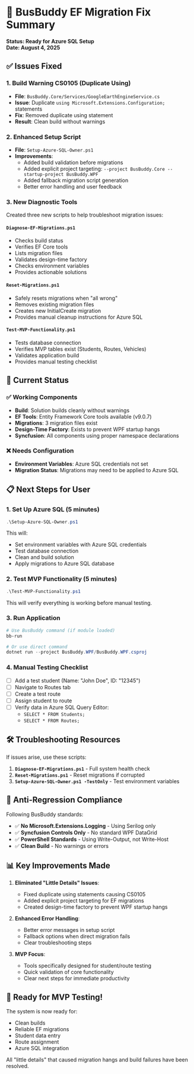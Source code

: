 # 🚌 BusBuddy EF Migration Fix Summary
**Status: Ready for Azure SQL Setup**  
**Date: August 4, 2025**

## ✅ Issues Fixed

### 1. **Build Warning CS0105 (Duplicate Using)**
- **File**: `BusBuddy.Core/Services/GoogleEarthEngineService.cs`
- **Issue**: Duplicate `using Microsoft.Extensions.Configuration;` statements
- **Fix**: Removed duplicate using statement
- **Result**: Clean build without warnings

### 2. **Enhanced Setup Script**
- **File**: `Setup-Azure-SQL-Owner.ps1`
- **Improvements**:
  - Added build validation before migrations
  - Added explicit project targeting: `--project BusBuddy.Core --startup-project BusBuddy.WPF`
  - Added fallback migration script generation
  - Better error handling and user feedback

### 3. **New Diagnostic Tools**
Created three new scripts to help troubleshoot migration issues:

#### `Diagnose-EF-Migrations.ps1`
- Checks build status
- Verifies EF Core tools
- Lists migration files
- Validates design-time factory
- Checks environment variables
- Provides actionable solutions

#### `Reset-Migrations.ps1`
- Safely resets migrations when "all wrong"
- Removes existing migration files
- Creates new InitialCreate migration
- Provides manual cleanup instructions for Azure SQL

#### `Test-MVP-Functionality.ps1`
- Tests database connection
- Verifies MVP tables exist (Students, Routes, Vehicles)
- Validates application build
- Provides manual testing checklist

## 🎯 Current Status

### ✅ Working Components
- **Build**: Solution builds cleanly without warnings
- **EF Tools**: Entity Framework Core tools available (v9.0.7)
- **Migrations**: 3 migration files exist
- **Design-Time Factory**: Exists to prevent WPF startup hangs
- **Syncfusion**: All components using proper namespace declarations

### ❌ Needs Configuration
- **Environment Variables**: Azure SQL credentials not set
- **Migration Status**: Migrations may need to be applied to Azure SQL

## 📋 Next Steps for User

### 1. **Set Up Azure SQL (5 minutes)**
```powershell
.\Setup-Azure-SQL-Owner.ps1
```
This will:
- Set environment variables with Azure SQL credentials
- Test database connection
- Clean and build solution
- Apply migrations to Azure SQL database

### 2. **Test MVP Functionality (5 minutes)**
```powershell
.\Test-MVP-Functionality.ps1
```
This will verify everything is working before manual testing.

### 3. **Run Application**
```powershell
# Use BusBuddy command (if module loaded)
bb-run

# Or use direct command
dotnet run --project BusBuddy.WPF/BusBuddy.WPF.csproj
```

### 4. **Manual Testing Checklist**
- [ ] Add a test student (Name: "John Doe", ID: "12345")
- [ ] Navigate to Routes tab
- [ ] Create a test route
- [ ] Assign student to route
- [ ] Verify data in Azure SQL Query Editor:
  - `SELECT * FROM Students;`
  - `SELECT * FROM Routes;`

## 🛠️ Troubleshooting Resources

If issues arise, use these scripts:

1. **`Diagnose-EF-Migrations.ps1`** - Full system health check
2. **`Reset-Migrations.ps1`** - Reset migrations if corrupted
3. **`Setup-Azure-SQL-Owner.ps1 -TestOnly`** - Test environment variables

## 🚫 Anti-Regression Compliance

Following BusBuddy standards:
- ✅ **No Microsoft.Extensions.Logging** - Using Serilog only
- ✅ **Syncfusion Controls Only** - No standard WPF DataGrid
- ✅ **PowerShell Standards** - Using Write-Output, not Write-Host
- ✅ **Clean Build** - No warnings or errors

## 📊 Key Improvements Made

1. **Eliminated "Little Details" Issues**:
   - Fixed duplicate using statements causing CS0105
   - Added explicit project targeting for EF migrations
   - Created design-time factory to prevent WPF startup hangs

2. **Enhanced Error Handling**:
   - Better error messages in setup script
   - Fallback options when direct migration fails
   - Clear troubleshooting steps

3. **MVP Focus**:
   - Tools specifically designed for student/route testing
   - Quick validation of core functionality
   - Clear next steps for immediate productivity

## 🎉 Ready for MVP Testing!

The system is now ready for:
- Clean builds
- Reliable EF migrations  
- Student data entry
- Route assignment
- Azure SQL integration

All "little details" that caused migration hangs and build failures have been resolved.

